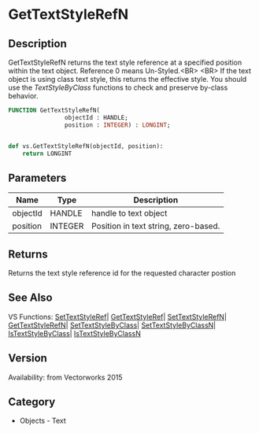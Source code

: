 # GetTextStyleRefN

## Description
GetTextStyleRefN returns the text style reference at a specified position within the text object. Reference 0 means Un-Styled.&lt;BR&gt;
&lt;BR&gt;
If the text object is using class text style, this returns the effective style.  You should use the *TextStyleByClass* functions to check and preserve by-class behavior.

```pascal
FUNCTION GetTextStyleRefN(
				objectId : HANDLE;
				position : INTEGER) : LONGINT;
```

```python

def vs.GetTextStyleRefN(objectId, position):
    return LONGINT
```

## Parameters
|Name|Type|Description|
|---|---|---|
|objectId|HANDLE|handle to text object|
|position|INTEGER|Position in text string, zero-based. |

## Returns
Returns the text style reference id for the requested character postion

## See Also
VS Functions:
[SetTextStyleRef](SetTextStyleRef.md)| [GetTextStyleRef](GetTextStyleRef.md)| [SetTextStyleRefN](SetTextStyleRefN.md)| [GetTextStyleRefN](GetTextStyleRefN.md)| [SetTextStyleByClass](SetTextStyleByClass.md)| [SetTextStyleByClassN](SetTextStyleByClassN.md)| [IsTextStyleByClass](IsTextStyleByClass.md)| [IsTextStyleByClassN](IsTextStyleByClassN.md)

## Version
Availability: from Vectorworks 2015
## Category
* Objects - Text

